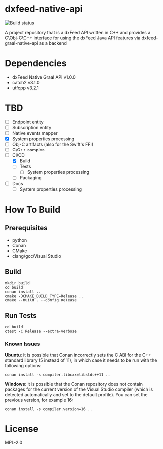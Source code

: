 # dxfeed-native-api

![Build status](https://github.com/dxFeed/dxfeed-native-api/actions/workflows/build.yml/badge.svg?branch=main)

A project repository that is a dxFeed API written in C++ and provides a C\Obj-C\C++ interface for using the dxFeed Java 
API features via dxfeed-graal-native-api as a backend

# Dependencies

- dxFeed Native Graal API v1.0.0
- catch2 v3.1.0 
- utfcpp v3.2.1


# TBD
- [ ] Endpoint entity
- [ ] Subscription entity
- [ ] Native events mapper
- [x] System properties processing
- [ ] Obj-C artifacts (also for the Swift's FFI)
- [ ] C\C++ samples
- [ ] CI\CD
  - [x] Build 
  - [ ] Tests
    - [ ] System properties processing
  - [ ] Packaging
- [ ] Docs
  - [ ] System properties processing

# How To Build

## Prerequisites

- python
- Conan
- CMake
- clang\gcc\Visual Studio

## Build

```shell
mkdir build
cd build
conan install ..
cmake -DCMAKE_BUILD_TYPE=Release ..
cmake --build . --config Release 

```

## Run Tests

```shell
cd build
ctest -C Release --extra-verbose
```

### Known Issues

**Ubuntu**: it is possible that Conan incorrectly sets the C ABI for the C++ standard library (5 instead of 11), 
in which case it needs to be run with the following options:
```shell
conan install -s compiler.libcxx=libstdc++11 ..
```

**Windows**: it is possible that the Conan repository does not contain packages for the current version of the Visual 
Studio compiler (which is detected automatically and set to the default profile). You can set the previous version, 
for example 16:
```shell
conan install -s compiler.version=16 ..
```

# License
MPL-2.0
